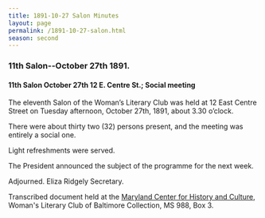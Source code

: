 ```yaml
---
title: 1891-10-27 Salon Minutes
layout: page
permalink: /1891-10-27-salon.html
season: second
---
```

### 11th Salon--October 27th 1891.

#### 11th Salon October 27th 12 E. Centre St.; Social meeting

The eleventh Salon of the Woman’s Literary Club was held at 12 East Centre Street on Tuesday afternoon, October 27th, 1891, about 3.30 o’clock.

There were about thirty two (32) persons present, and the meeting was entirely a social one.

Light refreshments were served.

The President announced the subject of the programme for the next week.

Adjourned.
Eliza Ridgely
Secretary.

Transcribed document held at the [Maryland Center for History and Culture](http://mdhs.org/), Woman's Literary Club of Baltimore Collection, MS 988, Box 3. 
